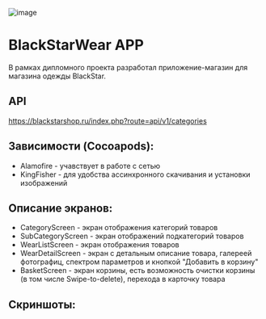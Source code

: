 ![image](https://user-images.githubusercontent.com/86111316/123775506-1a8dc900-d8d7-11eb-9321-c0207a161b22.png)

# BlackStarWear APP

В рамках дипломного проекта разработал приложение-магазин для магазина одежды BlackStar. 

## API

https://blackstarshop.ru/index.php?route=api/v1/categories

## Зависимости (Cocoapods):

+ Alamofire - учавствует в работе с сетью
+ KingFisher - для удобства ассинхронного скачивания и установки изображений

## Описание экранов:

+ CategoryScreen - экран отображения категорий товаров
+ SubCategoryScreen - экран отображений подкатегорий товаров
+ WearListScreen - экран отображения товаров
+ WearDetailScreen - экран с детальным описание товара, галереей фотографиц, спектром параметров и кнопкой "Добавить в корзину"
+ BasketScreen - экран корзины, есть возможность очистки корзины (в том числе Swipe-to-delete), перехода в карточку товара

## Скриншоты:

